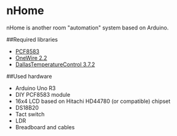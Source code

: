 nHome
=====

nHome is another room "automation" system based on Arduino.

##Required libraries
- [PCF8583](https://github.com/edebill/PCF8583)
- [OneWire 2.2](http://www.pjrc.com/teensy/td_libs_OneWire.html)
- [DallasTemperatureControl 3.7.2](http://www.milesburton.com/?title=Dallas_Temperature_Control_Library)

##Used hardware
- Arduino Uno R3
- DIY PCF8583 module
- 16x4 LCD based on Hitachi HD44780 (or compatible) chipset
- DS18B20
- Tact switch
- LDR
- Breadboard and cables
